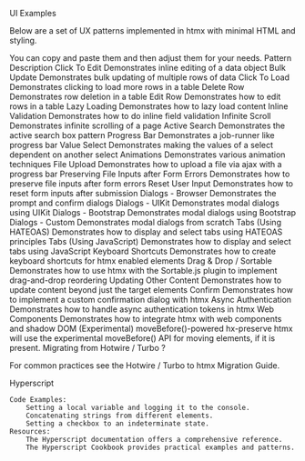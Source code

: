 UI Examples

Below are a set of UX patterns implemented in htmx with minimal HTML and styling.

You can copy and paste them and then adjust them for your needs.
Pattern	Description
Click To Edit	Demonstrates inline editing of a data object
Bulk Update	Demonstrates bulk updating of multiple rows of data
Click To Load	Demonstrates clicking to load more rows in a table
Delete Row	Demonstrates row deletion in a table
Edit Row	Demonstrates how to edit rows in a table
Lazy Loading	Demonstrates how to lazy load content
Inline Validation	Demonstrates how to do inline field validation
Infinite Scroll	Demonstrates infinite scrolling of a page
Active Search	Demonstrates the active search box pattern
Progress Bar	Demonstrates a job-runner like progress bar
Value Select	Demonstrates making the values of a select dependent on another select
Animations	Demonstrates various animation techniques
File Upload	Demonstrates how to upload a file via ajax with a progress bar
Preserving File Inputs after Form Errors	Demonstrates how to preserve file inputs after form errors
Reset User Input	Demonstrates how to reset form inputs after submission
Dialogs - Browser	Demonstrates the prompt and confirm dialogs
Dialogs - UIKit	Demonstrates modal dialogs using UIKit
Dialogs - Bootstrap	Demonstrates modal dialogs using Bootstrap
Dialogs - Custom	Demonstrates modal dialogs from scratch
Tabs (Using HATEOAS)	Demonstrates how to display and select tabs using HATEOAS principles
Tabs (Using JavaScript)	Demonstrates how to display and select tabs using JavaScript
Keyboard Shortcuts	Demonstrates how to create keyboard shortcuts for htmx enabled elements
Drag & Drop / Sortable	Demonstrates how to use htmx with the Sortable.js plugin to implement drag-and-drop reordering
Updating Other Content	Demonstrates how to update content beyond just the target elements
Confirm	Demonstrates how to implement a custom confirmation dialog with htmx
Async Authentication	Demonstrates how to handle async authentication tokens in htmx
Web Components	Demonstrates how to integrate htmx with web components and shadow DOM
(Experimental) moveBefore()-powered hx-preserve	htmx will use the experimental moveBefore() API for moving elements, if it is present.
Migrating from Hotwire / Turbo ?

For common practices see the Hotwire / Turbo to htmx Migration Guide.


Hyperscript

    Code Examples:
        Setting a local variable and logging it to the console.
        Concatenating strings from different elements.
        Setting a checkbox to an indeterminate state.
    Resources:
        The Hyperscript documentation offers a comprehensive reference.
        The Hyperscript Cookbook provides practical examples and patterns.

        